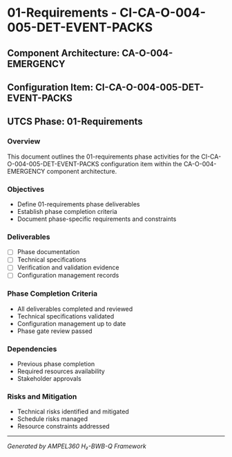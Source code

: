 # 01-Requirements - CI-CA-O-004-005-DET-EVENT-PACKS

## Component Architecture: CA-O-004-EMERGENCY
## Configuration Item: CI-CA-O-004-005-DET-EVENT-PACKS
## UTCS Phase: 01-Requirements

### Overview
This document outlines the 01-requirements phase activities for the CI-CA-O-004-005-DET-EVENT-PACKS configuration item within the CA-O-004-EMERGENCY component architecture.

### Objectives
- Define 01-requirements phase deliverables
- Establish phase completion criteria
- Document phase-specific requirements and constraints

### Deliverables
- [ ] Phase documentation
- [ ] Technical specifications
- [ ] Verification and validation evidence
- [ ] Configuration management records

### Phase Completion Criteria
- All deliverables completed and reviewed
- Technical specifications validated
- Configuration management up to date
- Phase gate review passed

### Dependencies
- Previous phase completion
- Required resources availability
- Stakeholder approvals

### Risks and Mitigation
- Technical risks identified and mitigated
- Schedule risks managed
- Resource constraints addressed

---
*Generated by AMPEL360 H₂-BWB-Q Framework*
